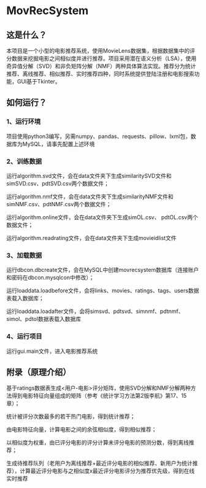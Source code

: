 # MovRecSystem

## 这是什么？

本项目是一个小型的电影推荐系统，使用MovieLens数据集，根据数据集中的评分数据来挖掘电影之间相似度并进行推荐。项目采用潜在语义分析（LSA），使用奇异值分解（SVD）和非负矩阵分解（NMF）两种具体算法实现。推荐分为统计推荐、离线推荐、相似推荐、实时推荐四种，同时系统提供登陆注册和电影搜索功能，GUI基于Tkinter。

## 如何运行？

### 1、运行环境

项目使用python3编写，另需numpy、pandas、requests、pillow、lxml包，数据库为MySQL，请事先配置上述环境

### 2、训练数据

运行algorithm.svd文件，会在data文件夹下生成similaritySVD文件和simSVD.csv、pdtSVD.csv两个数据文件；

运行algorithm.nmf文件，会在data文件夹下生成similarityNMF文件和
simNMF.csv、pdtNMF.csv两个数据文件；

运行algorithm.online文件，会在data文件夹下生成simOL.csv、
pdtOL.csv两个数据文件；

运行algorithm.readrating文件，会在data文件夹下生成movieidlist文件

### 3、加载数据

运行dbcon.dbcreate文件，会在MySQL中创建movrecsystem数据库（连接账户和密码在dbcon.mysqlcon中修改）；

运行loaddata.loadbefore文件，会将links、movies、ratings、tags、users数据表载入数据库；

运行loaddata.loadafter文件，会将simsvd、pdtsvd、simnmf、pdtnmf、simol、pdtol数据表载入数据库

### 4、运行项目

运行gui.main文件，进入电影推荐系统

## 附录（原理介绍）

基于ratings数据表生成<用户-电影>评分矩阵，使用SVD分解和NMF分解两种方法得到电影特征向量组成的矩阵（参考《统计学习方法第2版李航》第17、15章）；

统计被评分次数最多的若干热门电影，得到统计推荐；

由电影特征向量，计算电影之间的余弦相似度，得到相似推荐；

以相似度为权重，由已评分电影的评分计算未评分电影的预测分数，得到离线推荐；

生成待推荐队列（老用户为离线推荐+最近评分电影的相似推荐、新用户为统计推荐），计算最近评分电影与之相似度x最近评分电影评分为推荐优先级，得到在线实时推荐
